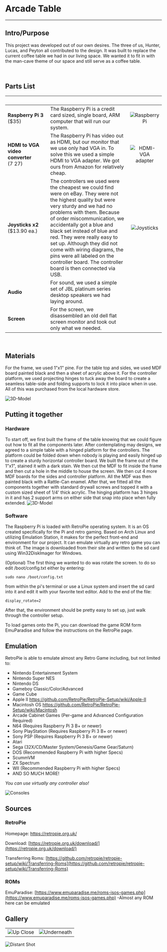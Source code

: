 # Arcade Table
------------------------------------------- 
## Intro/Purpose
This project was developed out of our own desires. The three of us, Hunter, Lucas, and Peyton all contributed to the design. It was built to replace the current coffee table we had in our living space. We wanted it to fit in with the man-cave theme of our space and still serve as a coffee table. 

&nbsp;

## Parts List
| &nbsp;&nbsp;&nbsp;&nbsp;&nbsp;&nbsp;&nbsp;&nbsp;&nbsp;&nbsp;&nbsp;&nbsp;&nbsp;&nbsp;&nbsp;&nbsp;&nbsp;&nbsp;&nbsp;&nbsp;&nbsp;&nbsp;&nbsp;&nbsp;&nbsp;&nbsp;&nbsp; | | |
|:---|---|:---:|
| **Raspberry Pi 3** ($35) | The Raspberry Pi is a credit card sized, single board, ARM computer that will run our system.|![RaspberryPi](images/raspberry-pi.jpg)|
| **HDMI to VGA video converter** ($7~$27) | The Raspberry Pi has video out as HDMI, but our monitor that we use only had VGA in. To solve this we used a simple HDMI to VGA adapter. We got ours from Amazon for relatively cheap. |![HDMI-VGA adapter](images/hdmi-vga.jpg)|
| **Joysticks x2** ($13.90 ea.)| The controllers we used were the cheapest we could find were on eBay. They were not the highest quality but were very sturdy and we had no problems with them. Because of order miscommunication, we accidentally got a blue and black set instead of blue and red. They were really easy to set up. Although they did not come with wiring diagrams, the pins were all labeled on the controller board. The controller board is then connected via USB.|![Joysticks](images/controller.jpg)|
| **Audio** | For sound, we used a simple set of JBL platinum series desktop speakers we had laying around.||
| **Screen** | For the screen, we disassembled an old dell flat screen monitor and took out only what we needed. ||


&nbsp;
&nbsp;
&nbsp;
&nbsp;

## Materials
For the frame, we used 1"x1" pine. For the table top and sides, we used MDF board painted black and then a sheet of acrylic above it. For the controller platform, we used projecting hinges to tuck away the board to create a seamless table-side and folding supports to lock it into place when in use. All of this was purchased from the local hardware store.

![3D-Model](images/ed.png)


## Putting it together

### Hardware
To start off, we first built the frame of the table knowing that we could figure out how to fit all the components later. After contemplating may designs, we agreed to a simple table with a hinged platform for the controllers. The platform could be folded down when nobody is playing and easily hinged up to create a sturdy horizontal controller board. We built the frame out of the 1"x1", stained it with a dark stain. We then cut the MDF to fit inside the frame and then cut a hole in the middle to house the screen. We then cut 4 more MDF boards for the sides and controller platform. All the MDF was then painted black with a Rattle-Can enamel. After that, we fitted all the components together with standard drywall screws and topped it with a custom sized sheet of 1/4' thick acrylic. The hinging platform has 3 hinges in it and has 2 support arms on either side that snap into place when fully extended.
![3D-Model](images/3denv.png)

### Software
The Raspberry Pi is loaded with RetroPie operating system. It is an OS created specifically for the Pi and retro gaming. Based on Arch Linux and utilizing Emulation Station, it makes for the perfect front-end and environment for our project. It can emulate virtually any retro game you can think of. The image is downloaded from their site and written to the sd card using Win32DiskImager for Windows.

(Optional) The first thing we wanted to do was rotate the screen. to do so edit /boot/config.txt either by entering:

```
sudo nano /boot/config.txt
```

from within the pi's terminal or use a Linux system and insert the sd card into it and edit it with your favorite text editor. Add to the end of the file:

```
display_rotate=2
```

After that, the environment should be pretty easy to set up, just walk through the controller setup.

To load games onto the Pi, you can download the game ROM form EmuParadise and follow the instructions on the RetroPie page.

 

## Emulation
RetroPie is able to emulate almost any Retro Game including, but not limited to:

- Nintendo Entertainment System
- Nintendo Super NES
- Nintendo DS
- Gameboy Classic/Color/Advanced
- Game Cube
- Apple II https://github.com/RetroPie/RetroPie-Setup/wiki/Apple-II
- Macintosh OS https://github.com/RetroPie/RetroPie-Setup/wiki/Macintosh
- Arcade Cabinet Games (Per-game and Advanced Configuration Required)
- N64 (Requires Raspberry Pi 3 B+ or newer)
- Sony PlayStation (Requires Raspberry Pi 3 B+ or newer)
- Sony PSP (Requires Raspberry Pi 3 B+ or newer)
- Atari
- Sega (32X/CD/Master System/Genesis/Game Gear/Saturn)
- DOS (Recommended Raspberry Pi with higher Specs)
- ScummVM
- ZX Spectrum
- WII (Recommended Raspberry Pi with higher Specs)
- AND SO MUCH MORE!

*You can use virtually any controller also!*

![Consoles](images/consoles-big.png)


## Sources

### RetroPie

Homepage: https://retropie.org.uk/

Download: [https://retropie.org.uk/download/](https://retropie.org.uk/download/)

Transferring Roms: [https://github.com/retropie/retropie-setup/wiki/Transferring-Roms](https://github.com/retropie/retropie-setup/wiki/Transferring-Roms)
 

### ROMs
 

EmuParadise: [https://www.emuparadise.me/roms-isos-games.php](https://www.emuparadise.me/roms-isos-games.php)   -Almost any ROM here can be emulated


## Gallery


|||
|--- | --- |
|![Up Close](images/DSC_3108.jpg)|![Underneath](images/DSC_3111.jpg)|
![Distant Shot](images/DSC_3119.jpg)


